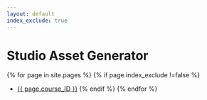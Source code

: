 ```yaml
---
layout: default
index_exclude: true
---
```

# Studio Asset Generator

{% for page in site.pages %}
{% if page.index_exclude !=false %}
- [{{ page.course_ID }}]({{page.course_ID}})
{% endif %}
{% endfor %}
